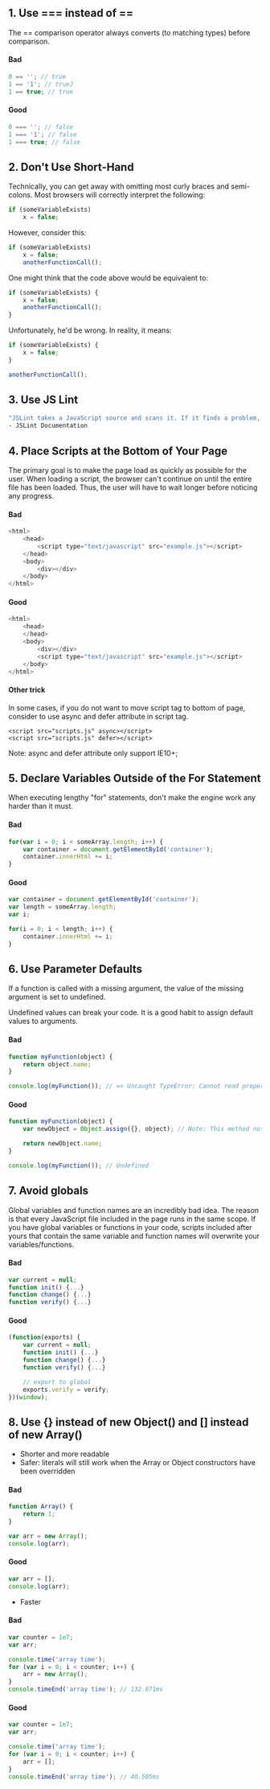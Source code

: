 ## 1. Use === instead of ==

The == comparison operator always converts (to matching types) before comparison.

#### Bad
```javascript
0 == ''; // true
1 == '1'; // trueJ
1 == true; // true
```

#### Good
```javascript
0 === ''; // false
1 === '1'; // false
1 === true; // false
```

## 2. Don't Use Short-Hand

Technically, you can get away with omitting most curly braces and semi-colons. Most browsers will correctly interpret the following:

```javascript
if (someVariableExists)
	x = false;
```

However, consider this:

```javascript
if (someVariableExists)
	x = false;
	anotherFunctionCall();
```

One might think that the code above would be equivalent to:

```javascript
if (someVariableExists) {
	x = false;
	anotherFunctionCall();
}
```

Unfortunately, he'd be wrong. In reality, it means:

```javascript
if (someVariableExists) {
	x = false;
}

anotherFunctionCall();
```

## 3. Use JS Lint

```bash
"JSLint takes a JavaScript source and scans it. If it finds a problem, it returns a message describing the problem and an approximate location within the source. The problem is not necessarily a syntax error, although it often is. JSLint looks at some style conventions as well as structural problems. It does not prove that your program is correct. It just provides another set of eyes to help spot problems."
- JSLint Documentation
```

## 4. Place Scripts at the Bottom of Your Page

The primary goal is to make the page load as quickly as possible for the user. When loading a script, the browser can't continue on until the entire file has been loaded. Thus, the user will have to wait longer before noticing any progress.

#### Bad
```javascript
<html>
	<head>
		<script type="text/javascript" src="example.js"></script>
	</head>
	<body>
		<div></div>
	</body>
</html>
```

#### Good
```javascript
<html>
	<head>
	</head>
	<body>
		<div></div>
		<script type="text/javascript" src="example.js"></script>
	</body>
</html>
```
#### Other trick
In some cases, if you do not want to move script tag to bottom of page, consider to use async and defer attribute in script tag.

```
<script src="scripts.js" async></script>
<script src="scripts.js" defer></script>
```
Note: async and defer attribute only support IE10+;

## 5. Declare Variables Outside of the For Statement

When executing lengthy "for" statements, don't make the engine work any harder than it must.

#### Bad
```javascript
for(var i = 0; i < someArray.length; i++) {
	var container = document.getElementById('container');
	container.innerHtml += i;
}
```

#### Good
```javascript
var container = document.getElementById('container');
var length = someArray.length;
var i;

for(i = 0; i < length; i++) {
	container.innerHtml += i;
}
```

## 6. Use Parameter Defaults

If a function is called with a missing argument, the value of the missing argument is set to undefined.

Undefined values can break your code. It is a good habit to assign default values to arguments.

#### Bad
```javascript
function myFunction(object) {
	return object.name;
}

console.log(myFunction()); // => Uncaught TypeError: Cannot read property 'name' of undefined
```

#### Good
```javascript
function myFunction(object) {
	var newObject = Object.assign({}, object); // Note: This method not support on Intener Explorer. I recommended you should be use external libraries (Ex: lodash, object-assign...)

	return newObject.name;
}

console.log(myFunction()); // Undefined
```

## 7. Avoid globals

Global variables and function names are an incredibly bad idea. The reason is that every JavaScript file included in the page runs in the same scope. If you have global variables or functions in your code, scripts included after yours that contain the same variable and function names will overwrite your variables/functions.

#### Bad
```javascript
var current = null;
function init() {...}
function change() {...}
function verify() {...}
```

#### Good
```javascript
(function(exports) {
	var current = null;
	function init() {...}
	function change() {...}
	function verify() {...}

	// export to global
	exports.verify = verify;
})(window);
```

## 8. Use {} instead of new Object() and [] instead of new Array()

* Shorter and more readable
* Safer: literals will still work when the Array or Object constructors have been overridden

#### Bad
```javascript
function Array() {
	return 1;
}

var arr = new Array();
console.log(arr);
```

#### Good
```javascript
var arr = [];
console.log(arr);
```

* Faster

#### Bad
```javascript
var counter = 1e7;
var arr;

console.time('array time');
for (var i = 0; i < counter; i++) {
	arr = new Array();
}
console.timeEnd('array time'); // 132.071ms
```

#### Good
```javascript
var counter = 1e7;
var arr;

console.time('array time');
for (var i = 0; i < counter; i++) {
	arr = [];
}
console.timeEnd('array time'); // 40.505ms
```
